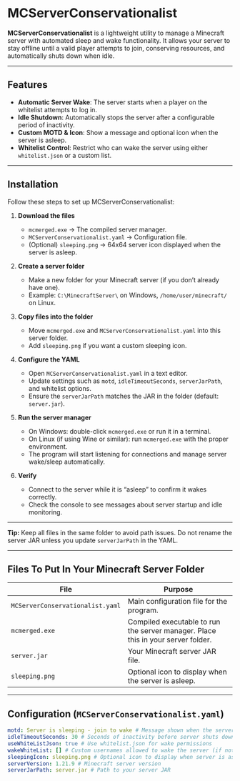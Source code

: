# MCServerConservationalist

**MCServerConservationalist** is a lightweight utility to manage a Minecraft server with automated sleep and wake functionality. It allows your server to stay offline until a valid player attempts to join, conserving resources, and automatically shuts down when idle.

---

## Features

- **Automatic Server Wake**: The server starts when a player on the whitelist attempts to log in.
- **Idle Shutdown**: Automatically stops the server after a configurable period of inactivity.
- **Custom MOTD & Icon**: Show a message and optional icon when the server is asleep.
- **Whitelist Control**: Restrict who can wake the server using either `whitelist.json` or a custom list.

---

## Installation

Follow these steps to set up MCServerConservationalist:

1. **Download the files**

   - `mcmerged.exe` → The compiled server manager.
   - `MCServerConservationalist.yaml` → Configuration file.
   - (Optional) `sleeping.png` → 64x64 server icon displayed when the server is asleep.

2. **Create a server folder**

   - Make a new folder for your Minecraft server (if you don’t already have one).
   - Example: `C:\MinecraftServer\` on Windows, `/home/user/minecraft/` on Linux.

3. **Copy files into the folder**

   - Move `mcmerged.exe` and `MCServerConservationalist.yaml` into this server folder.
   - Add `sleeping.png` if you want a custom sleeping icon.

4. **Configure the YAML**

   - Open `MCServerConservationalist.yaml` in a text editor.
   - Update settings such as `motd`, `idleTimeoutSeconds`, `serverJarPath`, and whitelist options.
   - Ensure the `serverJarPath` matches the JAR in the folder (default: `server.jar`).

5. **Run the server manager**

   - On Windows: double-click `mcmerged.exe` or run it in a terminal.
   - On Linux (if using Wine or similar): run `mcmerged.exe` with the proper environment.
   - The program will start listening for connections and manage server wake/sleep automatically.

6. **Verify**
   - Connect to the server while it is “asleep” to confirm it wakes correctly.
   - Check the console to see messages about server startup and idle monitoring.

---

**Tip:** Keep all files in the same folder to avoid path issues. Do not rename the server JAR unless you update `serverJarPath` in the YAML.

---

## Files To Put In Your Minecraft Server Folder

| File                             | Purpose                                                                          |
| -------------------------------- | -------------------------------------------------------------------------------- |
| `MCServerConservationalist.yaml` | Main configuration file for the program.                                         |
| `mcmerged.exe`                   | Compiled executable to run the server manager. Place this in your server folder. |
| `server.jar`                     | Your Minecraft server JAR file.                                                  |
| `sleeping.png`                   | Optional icon to display when the server is asleep.                              |

---

## Configuration (`MCServerConservationalist.yaml`)

```yaml
motd: Server is sleeping - join to wake # Message shown when the server is asleep
idleTimeoutSeconds: 30 # Seconds of inactivity before server shuts down
useWhiteListJson: true # Use whitelist.json for wake permissions
wakeWhiteList: [] # Custom usernames allowed to wake the server (if not using whitelist.json)
sleepingIcon: sleeping.png # Optional icon to display when server is asleep
serverVersion: 1.21.9 # Minecraft server version
serverJarPath: server.jar # Path to your server JAR
```
